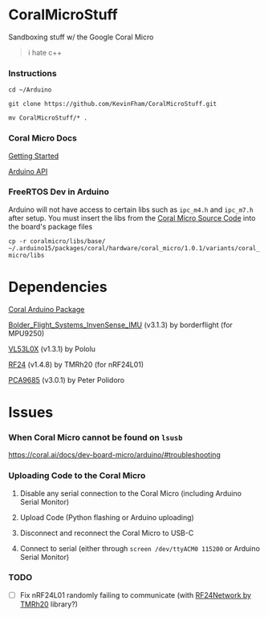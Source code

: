 # CoralMicroStuff

Sandboxing stuff w/ the Google Coral Micro

> i hate c++

### Instructions

`cd ~/Arduino`

`git clone https://github.com/KevinFham/CoralMicroStuff.git`

`mv CoralMicroStuff/* .`

### Coral Micro Docs

[Getting Started](https://coral.ai/docs/dev-board-micro/arduino/)

[Arduino API](https://coral.ai/docs/reference/micro/arduino/)

### FreeRTOS Dev in Arduino

Arduino will not have access to certain libs such as `ipc_m4.h` and `ipc_m7.h` after setup. You must insert the libs from the [Coral Micro Source Code](https://github.com/google-coral/coralmicro) into the board's package files

`cp -r coralmicro/libs/base/ ~/.arduino15/packages/coral/hardware/coral_micro/1.0.1/variants/coral_micro/libs` 

# Dependencies

[Coral Arduino Package](https://coral.ai/docs/dev-board-micro/arduino/#2-install-the-coral-package)

[Bolder_Flight_Systems_InvenSense_IMU](https://github.com/bolderflight/invensense-imu) (v3.1.3) by borderflight (for MPU9250)

[VL53L0X](https://github.com/pololu/vl53l0x-arduino) (v1.3.1) by Pololu

[RF24](https://nrf24.github.io/RF24/) (v1.4.8) by TMRh20 (for nRF24L01)


[PCA9685](https://github.com/janelia-arduino/PCA9685) (v3.0.1) by Peter Polidoro

# Issues

### When Coral Micro cannot be found on `lsusb`

https://coral.ai/docs/dev-board-micro/arduino/#troubleshooting

### Uploading Code to the Coral Micro

1. Disable any serial connection to the Coral Micro (including Arduino Serial Monitor)

2. Upload Code (Python flashing or Arduino uploading)

3. Disconnect and reconnect the Coral Micro to USB-C

4. Connect to serial (either through `screen /dev/ttyACM0 115200` or Arduino Serial Monitor)

### TODO

- [ ] Fix nRF24L01 randomly failing to communicate (with [RF24Network by TMRh20](https://nrf24.github.io/RF24Network/) library?)

